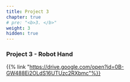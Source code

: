 ```yaml
---
title: Project 3
chapter: true
# pre: "<b>3. </b>"
weight: 3
hidden: true
---
```


### Project 3 - Robot Hand

{{% link "https://drive.google.com/open?id=0B-GW488Ei2OLdS16UTUzc2RXbmc"%}}
